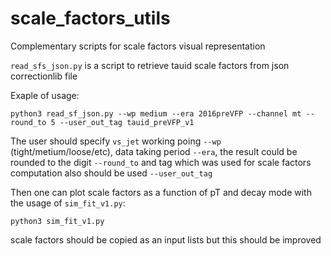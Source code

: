 # scale_factors_utils
Complementary scripts for scale factors visual representation 

`read_sfs_json.py` is a script to retrieve tauid scale factors from json correctionlib file

Exaple of usage:

```
python3 read_sf_json.py --wp medium --era 2016preVFP --channel mt --round_to 5 --user_out_tag tauid_preVFP_v1
```

The user should specify `vs_jet` working poing `--wp` (tight/metium/loose/etc), data taking period `--era`,
the result could be rounded to the digit `--round_to` and tag which was used for scale factors computation
also should be used `--user_out_tag`     


Then one can plot scale factors as a function of pT and decay mode with the usage of `sim_fit_v1.py`:


```
python3 sim_fit_v1.py
```

scale factors should be copied as an input lists but this should be improved 